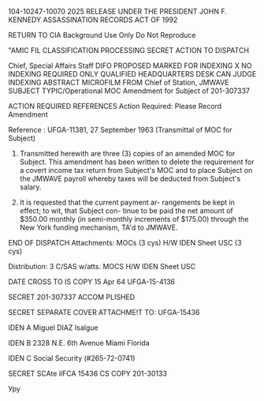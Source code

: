 104-10247-10070 2025 RELEASE UNDER THE PRESIDENT JOHN F. KENNEDY ASSASSINATION RECORDS ACT OF 1992

RETURN TO CIA
Background Use Only
Do Not Reproduce

"AMIC FIL
CLASSIFICATION PROCESSING
SECRET ACTION
TO
DISPATCH

Chief, Special Affairs Staff
DIFO PROPOSED
MARKED FOR INDEXING
X NO INDEXING REQUIRED
ONLY QUALIFIED
HEADQUARTERS DESK
CAN JUDGE INDEXING
ABSTRACT
MICROFILM
FROM Chief of Station, JMWAVE
SUBJECT TYPIC/Operational
MOC Amendment for Subject of 201-307337

ACTION REQUIRED REFERENCES
Action Required: Please Record Amendment

Reference : UFGA-11381, 27 September 1963
(Transmittal of MOC for Subject)

1. Transmitted herewith are three (3) copies of an
amended MOC for Subject. This amendment has been written
to delete the requirement for a covert income tax return
from Subject's MOC and to place Subject on the JMWAVE
payroll whereby taxes will be deducted from Subject's
salary.

2. It is requested that the current payment ar-
rangements be kept in effect; to wit, that Subject con-
tinue to be paid the net amount of $350.00 monthly (in
semi-monthly increments of $175.00) through the New York
funding mechanism, TA'd to JMWAVE.

END OF DISPATCH
Attachments:
MOCs (3 cys) H/W
IDEN Sheet USC
(3 cys)

Distribution:
3 C/SAS w/atts.
MOCS H/W
IDEN Sheet USC

DATE
CROSS TO
IS COPY 15 Apr 64
UFGA-15-4136

SECRET 201-307337
ACCOM
PLISHED

SECRET
SEPARATE COVER ATTACHME!T
TO: UFGA-15436

IDEN A Miguel DIAZ Isalgue

IDEN B 2328 Ν.Ε. 6th Avenue
Miami Florida

IDEN C Social Security (#265-72-0741)

SECRET
SCAte ilFCA 15436
CS COPY
201-30133

Уру
